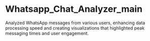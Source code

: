 # Whatsapp_Chat_Analyzer_main
Analyzed WhatsApp messages from various users, enhancing data processing speed and creating visualizations that highlighted peak messaging times and user engagement.
